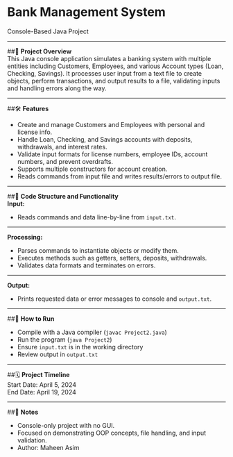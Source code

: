 # Bank Management System  
Console-Based Java Project

---

##🚀 **Project Overview**  
This Java console application simulates a banking system with multiple entities including Customers, Employees, and various Account types (Loan, Checking, Savings). It processes user input from a text file to create objects, perform transactions, and output results to a file, validating inputs and handling errors along the way.

---

##🛠️ **Features**  
- Create and manage Customers and Employees with personal and license info.  
- Handle Loan, Checking, and Savings accounts with deposits, withdrawals, and interest rates.  
- Validate input formats for license numbers, employee IDs, account numbers, and prevent overdrafts.  
- Supports multiple constructors for account creation.  
- Reads commands from input file and writes results/errors to output file.  

---

##🧩 **Code Structure and Functionality**  
**Input:**  
- Reads commands and data line-by-line from `input.txt`.  

---

**Processing:**  
- Parses commands to instantiate objects or modify them.  
- Executes methods such as getters, setters, deposits, withdrawals.  
- Validates data formats and terminates on errors.  

---

**Output:**  
- Prints requested data or error messages to console and `output.txt`.  

---

##🏃 **How to Run**  
- Compile with a Java compiler (`javac Project2.java`)  
- Run the program (`java Project2`)  
- Ensure `input.txt` is in the working directory  
- Review output in `output.txt`  

---

##🗓️ **Project Timeline**  
Start Date: April 5, 2024  
End Date: April 19, 2024  

---

##📌 **Notes**  
- Console-only project with no GUI.  
- Focused on demonstrating OOP concepts, file handling, and input validation.  
- Author: Maheen Asim  
